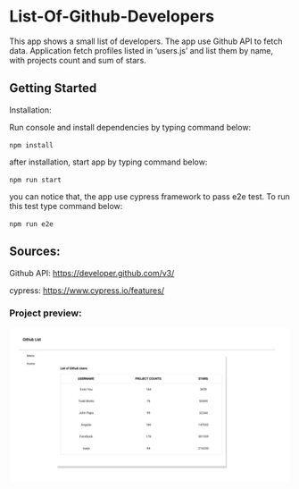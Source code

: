 # List-Of-Github-Developers

This app shows a small list of developers. The app use Github API to fetch data. Application fetch profiles listed in ‘users.js’ and list them by name, with projects count and sum of stars.

## Getting Started

Installation:

Run console and install dependencies by typing command below:

`npm install`

after installation, start app by typing command below:

`npm run start`

you can notice that, the app use cypress framework to pass e2e test. To run this test type command below:

`npm run e2e`

## Sources:

Github API: https://developer.github.com/v3/

cypress: https://www.cypress.io/features/

### Project preview:

![alt text](https://github.com/marasmadwa/List-Of-Github-Developers/blob/master/images/layout.jpg)
